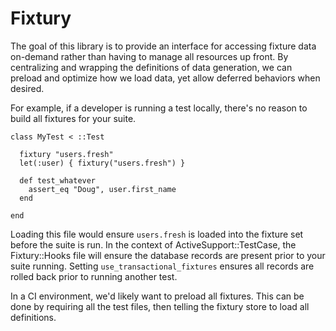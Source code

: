 # Fixtury

The goal of this library is to provide an interface for accessing fixture data on-demand rather than having to manage all resources up front. By centralizing and wrapping the definitions of data generation, we can preload and optimize how we load data, yet allow deferred behaviors when desired.

For example, if a developer is running a test locally, there's no reason to build all fixtures for your suite.

```
class MyTest < ::Test

  fixtury "users.fresh"
  let(:user) { fixtury("users.fresh") }

  def test_whatever
    assert_eq "Doug", user.first_name
  end

end

```

Loading this file would ensure `users.fresh` is loaded into the fixture set before the suite is run. In the context of ActiveSupport::TestCase, the Fixtury::Hooks file will ensure the database records are present prior to your suite running. Setting `use_transactional_fixtures` ensures all records are rolled back prior to running another test.

In a CI environment, we'd likely want to preload all fixtures. This can be done by requiring all the test files, then telling the fixtury store to load all definitions.
